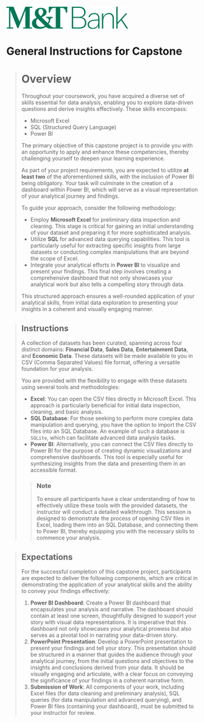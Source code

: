 ![img](https://github.com/tatwan/data_academy_community/blob/main/Capstone/images/2560px-M%2526T_Bank_wordmark.svg.png)



# General Instructions for Capstone

> # Overview
>
> Throughout your coursework, you have acquired a diverse set of skills essential for data analysis, enabling you to explore data-driven questions and derive insights effectively. These skills encompass:
>
> - Microsoft Excel
> - SQL (Structured Query Language)
> - Power BI 
>
> The primary objective of this capstone project is to provide you with an opportunity to apply and enhance these competencies, thereby challenging yourself to deepen your learning experience.
>
> As part of your project requirements, you are expected to utilize **at least two** of the aforementioned skills, with the inclusion of Power BI being obligatory. Your task will culminate in the creation of a dashboard within Power BI, which will serve as a visual representation of your analytical journey and findings.
>
> To guide your approach, consider the following methodology:
>
> - Employ **Microsoft Excel** for preliminary data inspection and cleaning. This stage is critical for gaining an initial understanding of your dataset and preparing it for more sophisticated analysis.
> - Utilize **SQL** for advanced data querying capabilities. This tool is particularly useful for extracting specific insights from large datasets or conducting complex manipulations that are beyond the scope of Excel.
> - Integrate your analytical efforts in **Power BI** to visualize and present your findings. This final step involves creating a comprehensive dashboard that not only showcases your analytical work but also tells a compelling story through data.
>
> This structured approach ensures a well-rounded application of your analytical skills, from initial data exploration to presenting your insights in a coherent and visually engaging manner.

> ## Instructions 
>
> A collection of datasets has been curated, spanning across four distinct domains: **Financial Data**, **Sales Data**, **Entertainment Data**, and **Economic Data**. These datasets will be made available to you in CSV (Comma Separated Values) file format, offering a versatile foundation for your analysis.
>
> You are provided with the flexibility to engage with these datasets using several tools and methodologies:
>
> - **Excel**: You can open the CSV files directly in Microsoft Excel. This approach is particularly beneficial for initial data inspection, cleaning, and basic analysis.
> - **SQL Database**: For those seeking to perform more complex data manipulation and querying, you have the option to import the CSV files into an SQL Database. An example of such a database is `SQLite`, which can facilitate advanced data analysis tasks.
> - **Power BI**: Alternatively, you can connect the CSV files directly to Power BI for the purpose of creating dynamic visualizations and comprehensive dashboards. This tool is especially useful for synthesizing insights from the data and presenting them in an accessible format.
>
> > ### Note
> >
> > To ensure all participants have a clear understanding of how to effectively utilize these tools with the provided datasets, the instructor will conduct a detailed walkthrough. This session is designed to demonstrate the process of opening CSV files in Excel, loading them into an SQL Database, and connecting them to Power BI, thereby equipping you with the necessary skills to commence your analysis.

> ## Expectations 
>
> For the successful completion of this capstone project, participants are expected to deliver the following components, which are critical in demonstrating the application of your analytical skills and the ability to convey your findings effectively:
>
> 1. **Power BI Dashboard**: Create a Power BI dashboard that encapsulates your analysis and narrative. The dashboard should contain at least one screen, thoughtfully designed to support your story with visual data representations. It is imperative that this dashboard not only showcases your analytical prowess but also serves as a pivotal tool in narrating your data-driven story.
> 2. **PowerPoint Presentation**: Develop a PowerPoint presentation to present your findings and tell your story. This presentation should be structured in a manner that guides the audience through your analytical journey, from the initial questions and objectives to the insights and conclusions derived from your data. It should be visually engaging and articulate, with a clear focus on conveying the significance of your findings in a coherent narrative form.
> 3. **Submission of Work**: All components of your work, including Excel files (for data cleaning and preliminary analysis), SQL queries (for data manipulation and advanced querying), and Power BI files (containing your dashboard), must be submitted to your instructor for review. 

